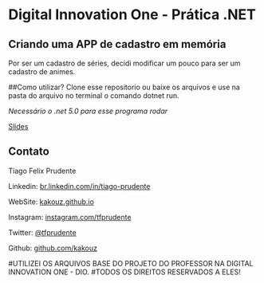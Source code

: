 # Digital Innovation One - Prática .NET

## Criando uma APP de cadastro em memória

Por ser um cadastro de séries, decidi modificar um pouco para ser um cadastro de animes.

##Como utilizar?
Clone esse repositorio ou baixe os arquivos e use na pasta do arquivo no terminal o comando dotnet run.

*Necessário o .net 5.0 para esse programa rodar*

[Slides](dio-dotnet-poo-lab-2.pdf)

## Contato

Tiago Felix Prudente

Linkedin:  [br.linkedin.com/in/tiago-prudente](http://br.linkedin.com/in/tiago-prudente)

WebSite:  [kakouz.github.io](https://kakouz.github.io)

Instagram:  [instagram.com/tfprudente](https://instagram.com/tfprudente)

Twitter:  [@tfprudente](https://twitter.com/tfprudente)

Github:  [github.com/kakouz](https://github.com/kakouz)

#UTILIZEI OS ARQUIVOS BASE DO PROJETO DO PROFESSOR NA DIGITAL INNOVATION ONE - DIO.
#TODOS OS DIREITOS RESERVADOS A ELES!
